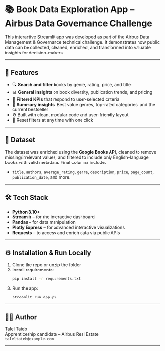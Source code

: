 # 📚 Book Data Exploration App – Airbus Data Governance Challenge

This interactive Streamlit app was developed as part of the Airbus Data Management & Governance technical challenge. It demonstrates how public data can be collected, cleaned, enriched, and transformed into valuable insights for decision-makers.

---

## 🚀 Features

- 🔍 **Search and filter** books by genre, rating, price, and title
- 📊 **General insights** on book diversity, publication trends, and pricing
- 🎯 **Filtered KPIs** that respond to user-selected criteria
- 📌 **Summary insights**: Best value genres, top-rated categories, and the current bestseller
- ⚙️ Built with clean, modular code and user-friendly layout
- 🔁 Reset filters at any time with one click

---

## 🧪 Dataset

The dataset was enriched using the **Google Books API**, cleaned to remove missing/irrelevant values, and filtered to include only English-language books with valid metadata. Final columns include:

- `title`, `authors`, `average_rating`, `genre`, `description`, `price`, `page_count`, `publication_date`, and more.

---

## 🛠 Tech Stack

- **Python 3.10+**
- **Streamlit** – for the interactive dashboard
- **Pandas** – for data manipulation
- **Plotly Express** – for advanced interactive visualizations
- **Requests** – to access and enrich data via public APIs

---

## ⚙️ Installation & Run Locally

1. Clone the repo or unzip the folder
2. Install requirements:
   ```bash
   pip install -r requirements.txt
   ```
3. Run the app:
   ```bash
   streamlit run app.py
   ```

---

## 👨‍💼 Author

Talel Taieb  
Apprenticeship candidate – Airbus Real Estate  
`taleltaieb@example.com`

---
